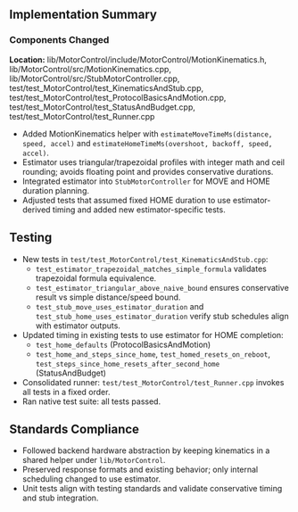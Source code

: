 ## Implementation Summary

### Components Changed
**Location:** lib/MotorControl/include/MotorControl/MotionKinematics.h, lib/MotorControl/src/MotionKinematics.cpp, lib/MotorControl/src/StubMotorController.cpp, test/test_MotorControl/test_KinematicsAndStub.cpp, test/test_MotorControl/test_ProtocolBasicsAndMotion.cpp, test/test_MotorControl/test_StatusAndBudget.cpp, test/test_MotorControl/test_Runner.cpp

- Added MotionKinematics helper with `estimateMoveTimeMs(distance, speed, accel)` and `estimateHomeTimeMs(overshoot, backoff, speed, accel)`.
- Estimator uses triangular/trapezoidal profiles with integer math and ceil rounding; avoids floating point and provides conservative durations.
- Integrated estimator into `StubMotorController` for MOVE and HOME duration planning.
- Adjusted tests that assumed fixed HOME duration to use estimator-derived timing and added new estimator-specific tests.

## Testing
- New tests in `test/test_MotorControl/test_KinematicsAndStub.cpp`:
  - `test_estimator_trapezoidal_matches_simple_formula` validates trapezoidal formula equivalence.
  - `test_estimator_triangular_above_naive_bound` ensures conservative result vs simple distance/speed bound.
  - `test_stub_move_uses_estimator_duration` and `test_stub_home_uses_estimator_duration` verify stub schedules align with estimator outputs.
- Updated timing in existing tests to use estimator for HOME completion:
  - `test_home_defaults` (ProtocolBasicsAndMotion)
  - `test_home_and_steps_since_home`, `test_homed_resets_on_reboot`, `test_steps_since_home_resets_after_second_home` (StatusAndBudget)
- Consolidated runner: `test/test_MotorControl/test_Runner.cpp` invokes all tests in a fixed order.
- Ran native test suite: all tests passed.

## Standards Compliance
- Followed backend hardware abstraction by keeping kinematics in a shared helper under `lib/MotorControl`.
- Preserved response formats and existing behavior; only internal scheduling changed to use estimator.
- Unit tests align with testing standards and validate conservative timing and stub integration.
